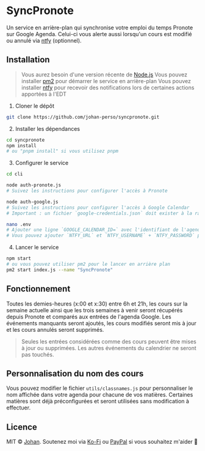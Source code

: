 # SyncPronote

Un service en arrière-plan qui synchronise votre emploi du temps Pronote sur Google Agenda. Celui-ci vous alerte aussi lorsqu'un cours est modifié ou annulé via [ntfy](https://ntfy.sh/) (optionnel).


## Installation

> Vous aurez besoin d'une version récente de [Node.js](https://nodejs.org/en/)
> Vous pouvez installer [pm2](https://www.npmjs.com/package/pm2) pour démarrer le service en arrière-plan
> Vous pouvez installer [ntfy](https://ntfy.sh/) pour recevoir des notifications lors de certaines actions apportées à l'EDT

1. Cloner le dépôt
```sh
git clone https://github.com/johan-perso/syncpronote.git
```

2. Installer les dépendances
```sh
cd syncpronote
npm install
# ou "pnpm install" si vous utilisez pnpm
```

3. Configurer le service
```sh
cd cli

node auth-pronote.js
# Suivez les instructions pour configurer l'accès à Pronote

node auth-google.js
# Suivez les instructions pour configurer l'accès à Google Calendar
# Important : un fichier `google-credentials.json` doit exister à la racine du projet, il doit correspondre au fichier JSON téléchargé sur le dashboard Google (détails d'authentification du client, choissisez "application de bureau")

nano .env
# Ajouter une ligne `GOOGLE_CALENDAR_ID=` avec l'identifiant de l'agenda Google qui contiendra les nouveaux événements (similaire à une adresse mail)
# Vous pouvez ajouter `NTFY_URL` et `NTFY_USERNAME` + `NTFY_PASSWORD` pour recevoir des notifications lors de la modification ou suppression d'un cours. Le topic utilisé sera `pronote`.
```

4. Lancer le service
```sh
npm start
# ou vous pouvez utiliser pm2 pour le lancer en arrière plan
pm2 start index.js --name "SyncPronote"
```


## Fonctionnement

Toutes les demies-heures (x:00 et x:30) entre 6h et 21h, les cours sur la semaine actuelle ainsi que les trois semaines à venir seront récupérés depuis Pronote et comparés aux entrées de l'agenda Google. Les événements manquants seront ajoutés, les cours modifiés seront mis à jour et les cours annulés seront supprimés.

> Seules les entrées considérées comme des cours peuvent être mises à jour ou supprimées. Les autres événements du calendrier ne seront pas touchés.


## Personnalisation du nom des cours

Vous pouvez modifier le fichier `utils/classnames.js` pour personnaliser le nom affichée dans votre agenda pour chacune de vos matières. Certaines matières sont déjà préconfigurées et seront utilisées sans modification à effectuer.

## Licence

MIT © [Johan](https://johanstick.fr). Soutenez moi via [Ko-Fi](https://ko-fi.com/johan_stickman) ou [PayPal](https://paypal.me/moipastoii) si vous souhaitez m'aider 💙